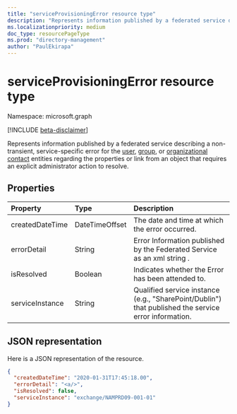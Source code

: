 ```yaml
---
title: "serviceProvisioningError resource type"
description: "Represents information published by a federated service describing a non-transient, service-specific error regarding the properties or link from an object that requires an explicit administrator action to resolve"
ms.localizationpriority: medium
doc_type: resourcePageType
ms.prod: "directory-management"
author: "PaulEkirapa"
---
```


# serviceProvisioningError resource type

Namespace: microsoft.graph

[!INCLUDE [beta-disclaimer](../../includes/beta-disclaimer.md)]

Represents information published by a federated service describing a non-transient, service-specific error for the [user](user.md), [group](group.md), or [organizational contact](orgcontact.md) entities regarding the properties or link from an object that requires an explicit administrator action to resolve.

## Properties

| Property        | Type           | Description                                                                                          |
| :-------------- | :------------- | :--------------------------------------------------------------------------------------------------- |
| createdDateTime | DateTimeOffset | The date and time at which the error occurred.                                                       |
| errorDetail     | String         | Error Information published by the Federated Service as an xml string .                              |
| isResolved      | Boolean        | Indicates whether the Error has been attended to.                                                    |
| serviceInstance | String         | Qualified service instance (e.g., "SharePoint/Dublin") that published the service error information. |

## JSON representation

Here is a JSON representation of the resource.

```json
{
  "createdDateTime": "2020-01-31T17:45:18.00",
  "errorDetail": "<a/>",
  "isResolved": false,
  "serviceInstance": "exchange/NAMPRD09-001-01"
}
```
